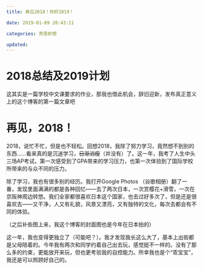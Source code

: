 ```yaml
---
title: 再见2018！你好2019！

date: 2019-01-09 20:43:11

categories: 奇思妙想

updated: 
---
```


# 2018总结及2019计划

这其实是一篇学校中文课要求的作业，那我也借此机会，辞旧迎新，发布真正意义上的这个博客的第一篇文章吧

<!--more-->

# 再见，2018！

2018，说忙不忙，但是也不轻松。回想2018，我除了努力学习，竟然想不到别的东西……看来真的是沉迷学习，~~日渐消瘦~~（并没有）了。这一年，我考了人生中头三场AP考试，第一次感受到了GPA带来的学习压力，也第一次体验到了国际学校所带来的与众不同的压力。

除了学习，我也有很多别的经历。我打开Google Photos （谷歌相册）翻了一番，发现里面满满的都是各种回忆——去了两次日本，一次赏樱花+滑雪，一次在京阪神周边转悠。我们全家都很喜欢日本这个国家，也去过好多次了，但是还是很喜欢去——又干净，人又有礼貌，风景又漂亮，又有独特的文化，每次去都会有不同的体验。

（之后补些图上来，我这个博客的封面图也是今年在日本拍的）

这一年，我也变得更独立了（可能吧？）。我才发现我长这么大了，基本上出街都是父母陪着的。今年我有两次和同学约着自己出去玩，感觉挺不一样的。没有了那么多的约束，更能放开来玩，但也更考验我的自控能力。所幸我也是个“乖宝宝”，我还是可以照顾好自己的。

